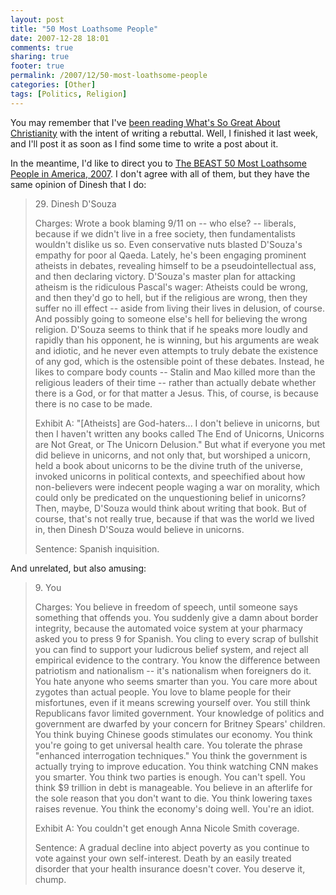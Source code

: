 ```yaml
---
layout: post
title: "50 Most Loathsome People"
date: 2007-12-28 18:01
comments: true
sharing: true
footer: true
permalink: /2007/12/50-most-loathsome-people
categories: [Other]
tags: [Politics, Religion]
---
```

<p>You may remember that I've <a href="/archives/2007/12/what_is_so_great_about_christi.php">been reading What's So Great About Christianity</a> with the intent of writing a rebuttal.  Well, I finished it last week, and I'll post it as soon as I find some time to write a post about it.</p>

<p>In the meantime, I'd like to direct you to <a href="http://www.buffalobeast.com/122/50mostloathsome2007.html" target="_blank">The BEAST 50 Most Loathsome People in America, 2007</a>.  I don't agree with all of them, but they have the same opinion of Dinesh that I do:</p>

<blockquote>
<p>29. Dinesh D'Souza</p>

<p>Charges: Wrote a book blaming 9/11 on -- who else? -- liberals, because if we didn't live in a free society, then fundamentalists wouldn't dislike us so. Even conservative nuts blasted D'Souza's empathy for poor al Qaeda. Lately, he's been engaging prominent atheists in debates, revealing himself to be a pseudointellectual ass, and then declaring victory. D'Souza's master plan for attacking atheism is the ridiculous Pascal's wager: Atheists could be wrong, and then they'd go to hell, but if the religious are wrong, then they suffer no ill effect -- aside from living their lives in delusion, of course. And possibly going to someone else's hell for believing the wrong religion. D'Souza seems to think that if he speaks more loudly and rapidly than his opponent, he is winning, but his arguments are weak and idiotic, and he never even attempts to truly debate the existence of any god, which is the ostensible point of these debates. Instead, he likes to compare body counts -- Stalin and Mao killed more than the religious leaders of their time -- rather than actually debate whether there is a God, or for that matter a Jesus. This, of course, is because there is no case to be made.</p>

<p>Exhibit A: "[Atheists] are God-haters... I don't believe in unicorns, but then I haven't written any books called The End of Unicorns, Unicorns are Not Great, or The Unicorn Delusion." But what if everyone you met did believe in unicorns, and not only that, but worshiped a unicorn, held a book about unicorns to be the divine truth of the universe, invoked unicorns in political contexts, and speechified about how non-believers were indecent people waging a war on morality, which could only be predicated on the unquestioning belief in unicorns? Then, maybe, D'Souza would think about writing that book. But of course, that's not really true, because if that was the world we lived in, then Dinesh D'Souza would believe in unicorns.</p>

<p>Sentence: Spanish inquisition.</p></blockquote>

<p>And unrelated, but also amusing:</p>

<blockquote>
<p>9. You</p>

<p>Charges: You believe in freedom of speech, until someone says something that offends you. You suddenly give a damn about border integrity, because the automated voice system at your pharmacy asked you to press 9 for Spanish. You cling to every scrap of bullshit you can find to support your ludicrous belief system, and reject all empirical evidence to the contrary. You know the difference between patriotism and nationalism -- it's nationalism when foreigners do it. You hate anyone who seems smarter than you. You care more about zygotes than actual people. You love to blame people for their misfortunes, even if it means screwing yourself over. You still think Republicans favor limited government. Your knowledge of politics and government are dwarfed by your concern for Britney Spears' children. You think buying Chinese goods stimulates our economy. You think you're going to get universal health care. You tolerate the phrase "enhanced interrogation techniques." You think the government is actually trying to improve education. You think watching CNN makes you smarter. You think two parties is enough. You can't spell. You think $9 trillion in debt is manageable. You believe in an afterlife for the sole reason that you don't want to die. You think lowering taxes raises revenue. You think the economy's doing well. You're an idiot.</p>

<p>Exhibit A: You couldn't get enough Anna Nicole Smith coverage.</p>

<p>Sentence: A gradual decline into abject poverty as you continue to vote against your own self-interest. Death by an easily treated disorder that your health insurance doesn't cover. You deserve it, chump.</p></blockquote>
